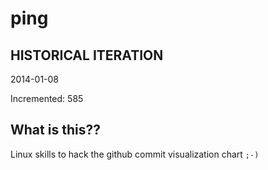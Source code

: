 # ping

## HISTORICAL ITERATION
2014-01-08

Incremented: 585

## What is this?? 
Linux skills to hack the github commit visualization chart `;-)`

